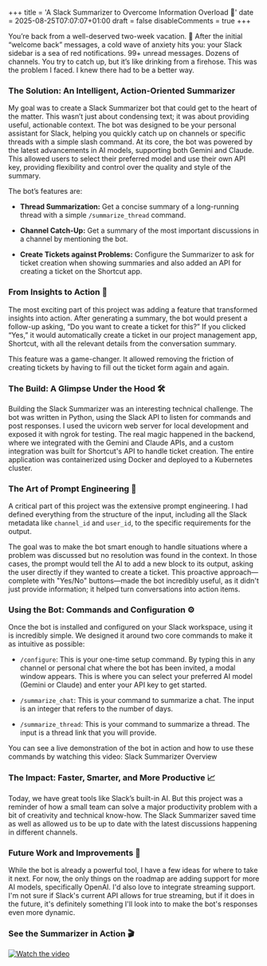 +++
title = 'A Slack Summarizer to Overcome Information Overload 🤖'
date = 2025-08-25T07:07:07+01:00
draft = false
disableComments = true
+++

You’re back from a well-deserved two-week vacation. 🌴 After the initial “welcome back” messages, a cold wave of anxiety hits you: your Slack sidebar is a sea of red notifications. 99+ unread messages. Dozens of channels. You try to catch up, but it’s like drinking from a firehose.
This was the problem I faced. I knew there had to be a better way.

### The Solution: An Intelligent, Action-Oriented Summarizer

My goal was to create a Slack Summarizer bot that could get to the heart of the matter. This wasn’t just about condensing text; it was about providing useful, actionable context. The bot was designed to be your personal assistant for Slack, helping you quickly catch up on channels or specific threads with a simple slash command.
At its core, the bot was powered by the latest advancements in AI models, supporting both Gemini and Claude. This allowed users to select their preferred model and use their own API key, providing flexibility and control over the quality and style of the summary.

The bot’s features are:

* **Thread Summarization:** Get a concise summary of a long-running thread with a simple `/summarize_thread` command.

* **Channel Catch-Up:** Get a summary of the most important discussions in a channel by mentioning the bot.

* **Create Tickets against Problems:** Configure the Summarizer to ask for ticket creation when showing summaries and also added an API for creating a ticket on the Shortcut app.

### From Insights to Action 🚀

The most exciting part of this project was adding a feature that transformed insights into action. After generating a summary, the bot would present a follow-up asking, “Do you want to create a ticket for this?” If you clicked “Yes,” it would automatically create a ticket in our project management app, Shortcut, with all the relevant details from the conversation summary.

This feature was a game-changer. It allowed removing the friction of creating tickets by having to fill out the ticket form again and again.

### The Build: A Glimpse Under the Hood 🛠️

Building the Slack Summarizer was an interesting technical challenge. The bot was written in Python, using the Slack API to listen for commands and post responses. I used the uvicorn web server for local development and exposed it with ngrok for testing. The real magic happened in the backend, where we integrated with the Gemini and Claude APIs, and a custom integration was built for Shortcut's API to handle ticket creation. The entire application was containerized using Docker and deployed to a Kubernetes cluster.

### The Art of Prompt Engineering 🎨

A critical part of this project was the extensive prompt engineering. I had defined everything from the structure of the input, including all the Slack metadata like `channel_id` and `user_id`, to the specific requirements for the output.

The goal was to make the bot smart enough to handle situations where a problem was discussed but no resolution was found in the context. In those cases, the prompt would tell the AI to add a new block to its output, asking the user directly if they wanted to create a ticket. This proactive approach—complete with "Yes/No" buttons—made the bot incredibly useful, as it didn't just provide information; it helped turn conversations into action items.

### Using the Bot: Commands and Configuration ⚙️

Once the bot is installed and configured on your Slack workspace, using it is incredibly simple. We designed it around two core commands to make it as intuitive as possible:

* `/configure`: This is your one-time setup command. By typing this in any channel or personal chat where the bot has been invited, a modal window appears. This is where you can select your preferred AI model (Gemini or Claude) and enter your API key to get started.

* `/summarize_chat`: This is your command to summarize a chat. The input is an integer that refers to the number of days.

* `/summarize_thread`: This is your command to summarize a thread. The input is a thread link that you will provide.

You can see a live demonstration of the bot in action and how to use these commands by watching this video: Slack Summarizer Overview

### The Impact: Faster, Smarter, and More Productive 📈

Today, we have great tools like Slack’s built-in AI. But this project was a reminder of how a small team can solve a major productivity problem with a bit of creativity and technical know-how. The Slack Summarizer saved time as well as allowed us to be up to date with the latest discussions happening in different channels.

### Future Work and Improvements 🔮

While the bot is already a powerful tool, I have a few ideas for where to take it next. For now, the only things on the roadmap are adding support for more AI models, specifically OpenAI. I'd also love to integrate streaming support. I'm not sure if Slack's current API allows for true streaming, but if it does in the future, it's definitely something I'll look into to make the bot's responses even more dynamic.


### See the Summarizer in Action 🎬
<!--  -->
[![Watch the video](https://img.youtube.com/vi/9z5ZY3KUkro/0.jpg)](https://youtu.be/9z5ZY3KUkro)